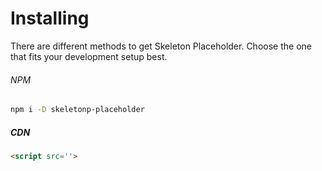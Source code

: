 # Installing

There are different methods to get Skeleton Placeholder. Choose the one that fits your development setup best.

###### NPM

```bash
npm i -D skeletonp-placeholder
```

##### CDN

```html
<script src=''>
```
